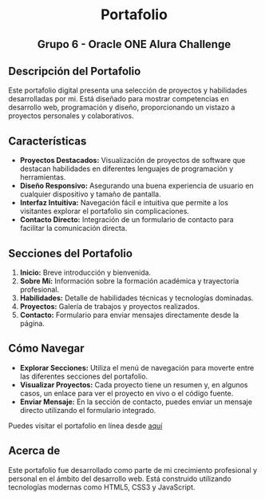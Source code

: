<center>

<h1> Portafolio </h1>
<h2> Grupo 6 - Oracle ONE Alura Challenge </h2>

</center>

## Descripción del Portafolio

Este portafolio digital presenta una selección de proyectos y habilidades desarrolladas por mi. Está diseñado para mostrar competencias en desarrollo web, programación y diseño, proporcionando un vistazo a proyectos personales y colaborativos.

## Características

- **Proyectos Destacados:** Visualización de proyectos de software que destacan habilidades en diferentes lenguajes de programación y herramientas.
- **Diseño Responsivo:** Asegurando una buena experiencia de usuario en cualquier dispositivo y tamaño de pantalla.
- **Interfaz Intuitiva:** Navegación fácil e intuitiva que permite a los visitantes explorar el portafolio sin complicaciones.
- **Contacto Directo:** Integración de un formulario de contacto para facilitar la comunicación directa.

## Secciones del Portafolio

1. **Inicio:** Breve introducción y bienvenida.
2. **Sobre Mí:** Información sobre la formación académica y trayectoria profesional.
3. **Habilidades:** Detalle de habilidades técnicas y tecnologías dominadas.
4. **Proyectos:** Galería de trabajos y proyectos realizados.
5. **Contacto:** Formulario para enviar mensajes directamente desde la página.

## Cómo Navegar

- **Explorar Secciones:** Utiliza el menú de navegación para moverte entre las diferentes secciones del portafolio.
- **Visualizar Proyectos:** Cada proyecto tiene un resumen y, en algunos casos, un enlace para ver el proyecto en vivo o el código fuente.
- **Enviar Mensaje:** En la sección de contacto, puedes enviar un mensaje directo utilizando el formulario integrado.

Puedes visitar el portafolio en línea desde [aquí](https://miyinari22.github.io/Portafolio-Alura-Challenge/)


## Acerca de

Este portafolio fue desarrollado como parte de mi crecimiento profesional y personal en el ámbito del desarrollo web. Está construido utilizando tecnologías modernas como HTML5, CSS3 y JavaScript.

